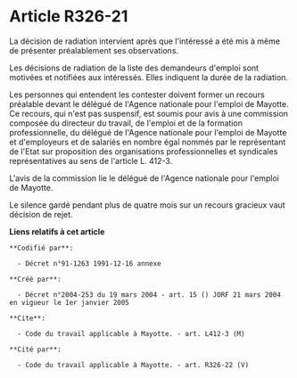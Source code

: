 # Article R326-21

La décision de radiation intervient après que l'intéressé a été mis à même de présenter préalablement ses observations.

Les décisions de radiation de la liste des demandeurs d'emploi sont motivées et notifiées aux intéressés. Elles indiquent la
durée de la radiation.

Les personnes qui entendent les contester doivent former un recours préalable devant le délégué de l'Agence nationale pour
l'emploi de Mayotte. Ce recours, qui n'est pas suspensif, est soumis pour avis à une commission composée du directeur du
travail, de l'emploi et de la formation professionnelle, du délégué de l'Agence nationale pour l'emploi de Mayotte et
d'employeurs et de salariés en nombre égal nommés par le représentant de l'Etat sur proposition des organisations
professionnelles et syndicales représentatives au sens de l'article L. 412-3.

L'avis de la commission lie le délégué de l'Agence nationale pour l'emploi de Mayotte.

Le silence gardé pendant plus de quatre mois sur un recours gracieux vaut décision de rejet.

**Liens relatifs à cet article**

	**Codifié par**:

	  - Décret n°91-1263 1991-12-16 annexe

	**Créé par**:

	  - Décret n°2004-253 du 19 mars 2004 - art. 15 () JORF 21 mars 2004 en vigueur le 1er janvier 2005

	**Cite**:

	  - Code du travail applicable à Mayotte. - art. L412-3 (M)

	**Cité par**:

	  - Code du travail applicable à Mayotte. - art. R326-22 (V)
